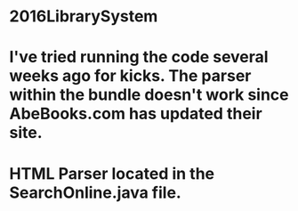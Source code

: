 # 2016LibrarySystem

# I've tried running the code several weeks ago for kicks. The parser within the bundle doesn't work since AbeBooks.com has updated their site. 


# HTML Parser located in the SearchOnline.java file. 
